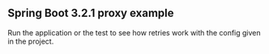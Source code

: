 ## Spring Boot 3.2.1 proxy example

Run the application or the test to see how retries work with the config given in the project.
